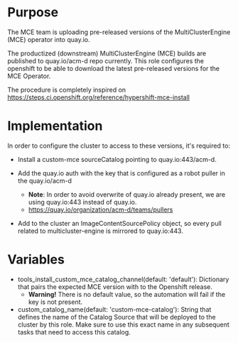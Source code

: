 # Purpose

The MCE team is uploading pre-released versions of the MultiClusterEngine (MCE)  operator into quay.io.

The productized (downstream) MultiClusterEngine (MCE) builds are published to quay.io/acm-d repo currently. This role configures the openshift to be able to download the latest pre-released versions for the MCE Operator.

The procedure is completely inspired on https://steps.ci.openshift.org/reference/hypershift-mce-install

# Implementation
In order to configure the cluster to access to these versions, it's required to:

- Install a custom-mce sourceCatalog pointing to quay.io:443/acm-d.
- Add the quay.io auth with the key that is configured as a robot puller in the quay.io/acm-d
    - __Note__: In order to avoid overwrite of quay.io already present, we are using quay.io:443 instead of quay.io.
    - https://quay.io/organization/acm-d/teams/pullers

- Add to the cluster an ImageContentSourcePolicy object, so every pull related to multicluster-engine is mirrored to quay.io:443.

# Variables

- tools_install_custom_mce_catalog_channel(default: 'default'): Dictionary that pairs the expected MCE version with to the Openshift release.
    - __Warning!__ There is no default value, so the automation will fail if the key is not present.
- custom_catalog_name(default: 'custom-mce-catalog'): String that defines the name of the Catalog Source that will be deployed to the cluster by this role. Make sure to use this exact name in any subsequent tasks that need to access this catalog.